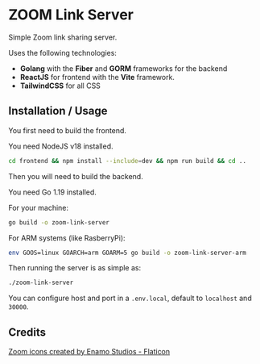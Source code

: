 # ZOOM Link Server

Simple Zoom link sharing server.

Uses the following technologies:

-   **Golang** with the **Fiber** and **GORM** frameworks for the backend
-   **ReactJS** for frontend with the **Vite** framework.
-   **TailwindCSS** for all CSS

## Installation / Usage

You first need to build the frontend.

You need NodeJS v18 installed.

```sh
cd frontend && npm install --include=dev && npm run build && cd ..
```

Then you will need to build the backend.

You need Go 1.19 installed.

For your machine:

```sh
go build -o zoom-link-server
```

For ARM systems (like RasberryPi):

```sh
env GOOS=linux GOARCH=arm GOARM=5 go build -o zoom-link-server-arm
```

Then running the server is as simple as:

```sh
./zoom-link-server
```

You can configure host and port in a `.env.local`, default to `localhost` and `30000`.

## Credits

<a href="https://www.flaticon.com/free-icons/zoom" title="zoom icons">Zoom icons created by Enamo Studios - Flaticon</a>
